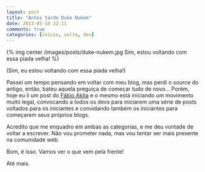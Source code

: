 ```yaml
---
layout: post
title: "Antes tarde Duke Nukem"
date: 2013-05-10 22:11
comments: true
categories: [inicio, volta, dev]
---
```


{% img center /images/posts/duke-nukem.jpg Sim, estou voltando com essa piada velha! %}
<!-- more -->
(Sim, eu estou voltando com essa piada velha!)

Passei um tempo pensando em voltar com meu blog, mas perdi o source do antigo, então, bateu aquela preguiça de começar tudo de novo... Porém, hoje eu li um post do [Fábio Akita](http://www.akitaonrails.com/2013/05/10/if-campanha-iniciante-friday--2#.UY2bGKA2438) e o mesmo está iniciando um movimento muito legal, convocando a todos os devs para iniciarem uma série de posts voltados para os iniciantes e convidando também os iniciantes para começarem seus próprios blogs.

Acredito que me enquadro em ambas as categorias, e me deu vontade de voltar a escrever. Não vou prometer nada, mas vou tentar ser mais presente na comunidade web.

Bom, é isso. Vamos ver o que vem pela frente!

Até mais.